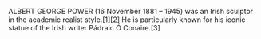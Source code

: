 ALBERT GEORGE POWER (16 November 1881 – 1945) was an Irish sculptor in the academic realist style.[1][2] He is particularly known for his iconic statue of the Irish writer Pádraic Ó Conaire.[3]
